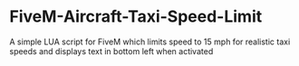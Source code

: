 # FiveM-Aircraft-Taxi-Speed-Limit
A simple LUA script for FiveM which limits speed to 15 mph for realistic taxi speeds and displays text in bottom left when activated 
